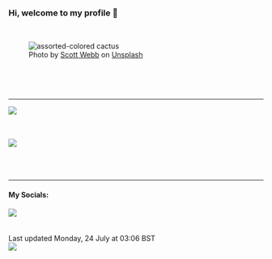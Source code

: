 <h3>Hi, welcome to my profile 👋</h3>

<br />
<figure>
  <img
    src="https://images.unsplash.com/photo-1485841890310-6a055c88698a?crop=entropy&cs=tinysrgb&fit=max&fm=jpg&ixid=M3wyNzQ3MDB8MHwxfHJhbmRvbXx8fHx8fHx8fDE2OTAxNjA5NDh8&ixlib=rb-4.0.3&q=80&w=1080&auto=format"
    alt="assorted-colored cactus" 
  />
  <figcaption>Photo by <a
    href="https://unsplash.com/@scottwebb?utm_source=Profile%20readme&utm_medium=referral">Scott Webb</a> on <a
    href="https://unsplash.com/?utm_source=Profile%20readme&utm_medium=referral">Unsplash</a></figcaption>
</figure>




  <br /><br /><br />

<hr />
<img
  src="https://github-readme-stats.vercel.app/api?username=shanelucy&show_icons=true&theme=calm"
/>
<br /><br /><br />

<img 
  src="https://github-readme-stats.vercel.app/api/top-langs/?username=shanelucy&theme=calm"
/>
<br /><br /><br /><br />
<hr />
<h4>My Socials:</h4>
<a href="https://uk.linkedin.com/in/shane-lucy-4735b616a">
  <img
    src="https://img.shields.io/badge/linkedin%20-%230077B5.svg?&style=for-the-badge&logo=linkedin&logoColor=white"
  />
</a>
<br /><br /><br />
Last updated Monday, 24 July at 03:06 BST
<br />
<img
  src="https://github.com/ShaneLucy/ShaneLucy/workflows/README%20build/badge.svg"
/>
